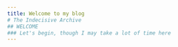 ```yaml
---
title: Welcome to my blog
# The Indecisive Archive
## WELCOME
### Let's begin, though I may take a lot of time here
---
```


